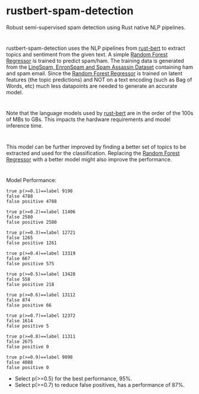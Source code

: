 # rustbert-spam-detection
Robust semi-supervised spam detection using Rust native NLP pipelines.
#
rustbert-spam-detection uses the NLP pipelines from [rust-bert](https://github.com/guillaume-be/rust-bert) to extract topics and sentiment from the given text. A simple [Random Forest Regressor](https://docs.rs/smartcore/latest/smartcore/ensemble/random_forest_regressor/index.html) is trained to predict spam/ham. The training data is generated from the [LingSpam, EnronSpam and Spam Assassin Dataset](https://www.kaggle.com/datasets/nitishabharathi/email-spam-dataset) containing ham and spam email. Since the [Random Forest Regressor](https://docs.rs/smartcore/latest/smartcore/ensemble/random_forest_regressor/index.html) is trained on latent features (the topic predictions) and NOT on a text encoding (such as Bag of Words, etc) much less datapoints are needed to generate an accurate model.
#
Note that the language models used by [rust-bert](https://github.com/guillaume-be/rust-bert) are in the order of the 100s of MBs to GBs. This impacts the hardware requirements and model inference time.
#
This model can be further improved by finding a better set of topics to be extracted and used for the classification. Replacing the [Random Forest Regressor](https://docs.rs/smartcore/latest/smartcore/ensemble/random_forest_regressor/index.html) with a better model might also improve the performance.
#
Model Performance:
```len of x_dataset / y_dataset: 13986
true p(>=0.1)==label 9198
false 4788
false positive 4788

true p(>=0.2)==label 11406
false 2580
false positive 2580

true p(>=0.3)==label 12721
false 1265
false positive 1261

true p(>=0.4)==label 13319
false 667
false positive 575

true p(>=0.5)==label 13428
false 558
false positive 218

true p(>=0.6)==label 13112
false 874
false positive 66

true p(>=0.7)==label 12372
false 1614
false positive 5

true p(>=0.8)==label 11311
false 2675
false positive 0

true p(>=0.9)==label 9898
false 4088
false positive 0
```
- Select p(>=0.5) for the best performance, 95%.
- Select p(>=0.7) to reduce false positives, has a performance of 87%.
